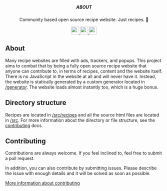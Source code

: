 <p align='center'>
  <h5 align='center'>ABOUT</h5>
  <p align='center'>
    Community based open source recipe website. Just recipes. 🙌
  </p>
</p>

<p align='center'>
  <a href='https://example.com'>
    <img src='https://img.shields.io/badge/status-indev-blue?style=for-the-badge' height='25'>
  </a>
  <a href='https://example.com'>
    <img src='https://img.shields.io/badge/build-success-blue?style=for-the-badge' height='25'>
  </a>
  <a href='https://github.com/prettier/prettier'>
    <img src='https://img.shields.io/badge/code_style-prettier-blue?style=for-the-badge' height='25'>
  </a>
</p>

## About

Many recipe websites are filled with ads, trackers, and popups. This project aims to combat that by being a fully open source recipe website that anyone can contribute to, in terms of recipes, content and the website itself. There is no JavaScript in the website at all and will never have it. Instead, the website is statically generated by a custom generator located in [/generator](./generator/). The website loads almost instantly too, which is a huge bonus.

## Directory structure

Recipes are located in [/src/recipes](./src/recipes) and all the source html files are located in [/src](./src/). For more information about the directory or file structure, see the [contributing](https://pinchofsalt.web.app/contribute.html) docs.

## Contributing

Contributions are always welcome. If you feel inclined to, feel free to submit a pull request.

In addition, you can also contribute by submitting issues. Please describe the issue with enough details and it will be solved as soon as possible.

[More information about contributing](https://pinchofsalt.web.app/contribute.html)